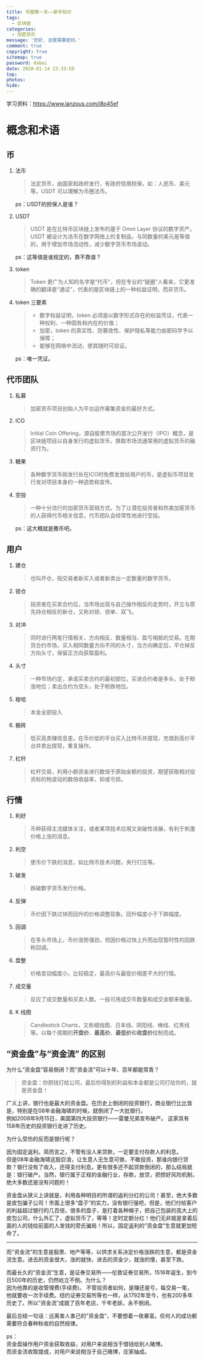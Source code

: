 ```yaml
---
title: 币圈第一天——新手知识
tags:
  - 区块链
categories:
  - 加密货币
message: '您好, 这里需要密码.'
comment: true
copyright: true
sitemap: true
password: dabai
date: 2020-01-14 23:33:59
top:
photos:
hide:
---
```




<!--more-->

学习资料：https://www.lanzous.com/i8o45ef

<!--more-->

# 概念和术语

## 币

1. 法币

    > 法定货币，由国家和政府发行，有政府信用担保，如：人民币、美元等。USDT 可以理解为币圈法币。

    ps：USDT的担保人是谁？

2. USDT

    > USDT 是在比特币区块链上发布的基于 Omni Layer 协议的数字资产。USDT 被设计为法币在数字网络上的复制品，与同数量的美元是等值的，用于增加市场流动性，减少数字货币市场波动。

    ps：这等值是谁规定的，靠不靠谱？

3. token

    > Token 更广为人知的名字是“代币”，但在专业的“链圈”人看来，它更准确的翻译是“通证”，代表的是区块链上的一种权益证明，而非货币。

4. token 三要素

    > - 数字权益证明，token 必须是以数字形式存在的权益凭证，代表一种权利、一种固有和内在的价值；
    > - 加密，token 的真实性、防篡改性、保护隐私等能力由密码学予以保障；
    > - 能够在网络中流动，使其随时可验证。

    ps：唯一凭证。

## 代币团队

1. 私募

    > 加密货币项目创始人为平台运作募集资金的最好方式。

2. ICO
   
    > Initial Coin Offering，源自股票市场的首次公开发行（IPO）概念，是区块链项目以自身发行的虚拟货币，换取市场流通常用的虚拟货币的融资行为。
   
3. 糖果

    > 各种数字货币刚发行处在ICO时免费发放给用户的币，是虚拟币项目发行发对项目本身的一种造势和宣传。

4. 空投

    > 一种十分流行的加密货币营销方式。为了让潜在投资者和热衷加密货币的人获得代币相关信息，代币团队会经常性地进行空投。

    ps：这大概就是撒币吧。

## 用户

1. 建仓

    > 也叫开仓，指交易者新买入或者新卖出一定数量的数字货币。

2. 锁仓

    > 投资者在买卖合约后，当市场出现与自己操作相反的走势时，开立与原先持仓相反的新仓，又称对锁、锁单、双飞。
   
3. 对冲
    
    > 同时进行两笔行情相关、方向相反、数量相当、盈亏相抵的交易。在期货合约市场，买入相同数量方向不同的头寸，当方向确定后，平仓掉反方向头寸，保留正方向获取盈利。

4. 头寸

    > 一种市场约定，承诺买卖合约的最初部位，买进合约者是多头，处于盼涨地位；卖出合约为空头，处于盼跌地位。
   
5. 梭哈

    > 本金全部投入

6. 搬砖

    > 低买高卖赚信息差。在币价低的平台买入比特币并提现，充值到高价平台并卖出提现，重复操作。

7. 杠杆
   
    > 杠杆交易，利用小额资金进行数倍于原始金额的投资，期望获取相对投资标的物波动的数倍收益率，抑或亏损。

## 行情
    
1. 利好
   
    > 币种获得主流媒体关注，或者某项技术应用又突破性进展，有利于刺激价格上涨的消息。

2. 利空

    > 使币价下跌的消息，如比特币技术问题，央行打压等。

3. 破发

    > 跌破数字货币发行价格。
    
4. 反弹
   
    > 币价因下跌过快而回升的价格调整现象。回升幅度小于下跌幅度。

5. 回调

    > 在多头市场上，币价涨势强劲，但因价格过快上升而出现暂时性的回跌称回调。

6. 盘整

    > 价格变动幅度小，比较稳定，最高价与最低价相差不大的行情。

7. 成交量

    > 反应了成交数量和买卖人数。一般可用成交币数量和成交金额来衡量。
    
8. K 线图

    > Candlestick Charts，又称蜡烛图、日本线、阴阳线、棒线、红黑线等。以每个周期的**开盘价**、**最高价**、**最低价**和**收盘价**绘制而成。

## “资金盘”与“资金流” 的区别

为什么”资金盘”容易倒闭？而”资金流”可以十年、百年都能常青？

> 资金盘：你把钱打给公司，最后你得到的利益和本金都是公司打给你的，就是资金盘！

广义上讲，银行也是最大的资金盘。在历史上倒闭的投资银行，商业银行比比皆是，特别是在08年金融海啸的时候，就倒闭了一大批银行。  
例如2008年9月15日，美国第四大投资银行——雷曼兄弟宣布破产。
这家具有158年历史的投资银行走进了历史。

为什么受伤的反而是银行呢？

因为固定返利。简而言之，不管有没人来贷款，一定要支付存款人的利息。  
但是08年金融海啸这股巨浪，让生意人无生意可做，不敢投资，那谁向银行贷款？银行没有了收入，还得支付利息。更有很多还不起贷款倒闭的，那么结局就是：银行破产。当然，银行属于正规的金融行业，存款，放贷，把控好风险机制，绝大多数还是没有问题的！

资金盘从狭义上讲就是，利用各种明目的所谓的返利分红的公司！甚至，绝大多数是皮包骗子公司！市面上很多“盘子”的实力，没有银行强吧，但是，他们付给客户的利益超过银行的几百倍，很多的盘子，是打着各种幌子，把自己包装的高大上的皮包公司，什么外汇了，虚拟货币了，等等！定时定额分红！他们无非就是拿着后面的人的钱给前面的人发钱的旁氏骗局！所以，固定返利的”资金盘”生意就更加短命了。

---

而"资金流”的生意是股票、地产等等，以供求关系决定价格涨跌的生意，都是资金流生意。进去的资金很大，涨的就快，进去的资金少，就涨的慢，甚至下跌。

而最长久的”资金流”生意，是证券交易所——伦敦证券交易所，1516年诞生，到今日500年的历史，仍然屹立不倒。为什么？  
因为他靠的是收管理费(手续费)。
不管投资者如何，是赚还是亏，每交易一笔，他就要收一次手续费。纽约证券交易所等也一样，从1792年至今，也有200多年历史了。所以”资金流”成就了百年老店，千年老妖，永不倒闭。

最后总结一句话：远离害人害己的”资金盘”，不要想着一夜暴富。任何人的成功都需要符合春种秋收的自然规律。

ps：  
资金盘操作用户资金获取收益，对用户来说相当于借钱给别人赌博。  
而资金流收取提成，对用户来说相当于自己赌博，庄家抽成。